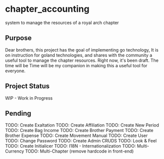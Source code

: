 # chapter_accounting

system to manage the resources of a royal arch chapter

## Purpose 

Dear brothers, this project has the goal of implementing go technology,
It is on instruction for goland technologies,
and shares with the community a useful tool to manage the chapter resources.
Right now, it's been draft.
The time will be
Time will be my companion in making this a useful tool for everyone.

## Project Status

WIP - Work in Progress

## Pending



TODO: Create Exaltation
TODO: Create Affiliation
TODO: Create New Period
TODO: Create Bag Income
TODO: Create Brother Payment
TODO: Create Brother Expense
TODO: Create Movement Manual
TODO: Create User
TODO: Change Password
TODO: Create Admin CRUDS
TODO: Look & Feel
TODO: Create Initialicer
TODO: I18N  - Internationalization
TODO: Multi-Currency
TODO: Multi-Chapter (remove hardcode in front-end)
